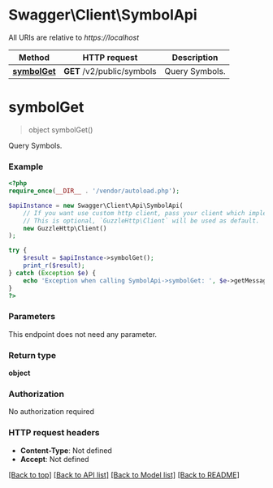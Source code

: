 # Swagger\Client\SymbolApi

All URIs are relative to *https://localhost*

Method | HTTP request | Description
------------- | ------------- | -------------
[**symbolGet**](SymbolApi.md#symbolGet) | **GET** /v2/public/symbols | Query Symbols.


# **symbolGet**
> object symbolGet()

Query Symbols.

### Example
```php
<?php
require_once(__DIR__ . '/vendor/autoload.php');

$apiInstance = new Swagger\Client\Api\SymbolApi(
    // If you want use custom http client, pass your client which implements `GuzzleHttp\ClientInterface`.
    // This is optional, `GuzzleHttp\Client` will be used as default.
    new GuzzleHttp\Client()
);

try {
    $result = $apiInstance->symbolGet();
    print_r($result);
} catch (Exception $e) {
    echo 'Exception when calling SymbolApi->symbolGet: ', $e->getMessage(), PHP_EOL;
}
?>
```

### Parameters
This endpoint does not need any parameter.

### Return type

**object**

### Authorization

No authorization required

### HTTP request headers

 - **Content-Type**: Not defined
 - **Accept**: Not defined

[[Back to top]](#) [[Back to API list]](../../README.md#documentation-for-api-endpoints) [[Back to Model list]](../../README.md#documentation-for-models) [[Back to README]](../../README.md)

